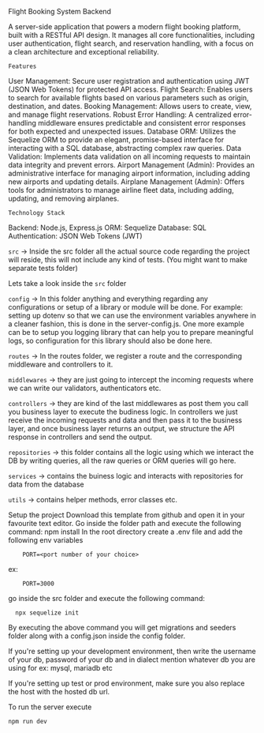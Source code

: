 Flight Booking System Backend

A server-side application that powers a modern flight booking platform, built with a RESTful API design. It manages all core functionalities, including user authentication, flight search, and reservation handling, with a focus on a clean architecture and exceptional reliability.

`Features`

User Management: Secure user registration and authentication using JWT (JSON Web Tokens) for protected API access.
Flight Search: Enables users to search for available flights based on various parameters such as origin, destination, and dates.
Booking Management: Allows users to create, view, and manage flight reservations.
Robust Error Handling: A centralized error-handling middleware ensures predictable and consistent error responses for both expected and unexpected issues.
Database ORM: Utilizes the Sequelize ORM to provide an elegant, promise-based interface for interacting with a SQL database, abstracting complex raw queries.
Data Validation: Implements data validation on all incoming requests to maintain data integrity and prevent errors.
Airport Management (Admin): Provides an administrative interface for managing airport information, including adding new airports and updating details.
Airplane Management (Admin): Offers tools for administrators to manage airline fleet data, including adding, updating, and removing airplanes.

`Technology Stack`

Backend: Node.js, Express.js
ORM: Sequelize
Database: SQL
Authentication: JSON Web Tokens (JWT)





`src` -> Inside the src folder all the actual source code regarding the project will reside, this will not include any kind of tests. (You might want to make separate tests folder)

Lets take a look inside the `src` folder

`config` -> In this folder anything and everything regarding any configurations or setup of a library or module will be done. For example: setting up dotenv so that we can use the environment variables anywhere in a cleaner fashion, this is done in the server-config.js. One more example can be to setup you logging library that can help you to prepare meaningful logs, so configuration for this library should also be done here.

`routes` -> In the routes folder, we register a route and the corresponding middleware and controllers to it.

`middlewares` -> they are just going to intercept the incoming requests where we can write our validators, authenticators etc.

`controllers` -> they are kind of the last middlewares as post them you call you business layer to execute the budiness logic. In controllers we just receive the incoming requests and data and then pass it to the business layer, and once business layer returns an output, we structure the API response in controllers and send the output.

`repositories` -> this folder contains all the logic using which we interact the DB by writing queries, all the raw queries or ORM queries will go here.

`services` -> contains the buiness logic and interacts with repositories for data from the database

`utils` -> contains helper methods, error classes etc.

Setup the project
Download this template from github and open it in your favourite text editor.
Go inside the folder path and execute the following command:
npm install
In the root directory create a .env file and add the following env variables
```
    PORT=<port number of your choice>
```
ex:
```
    PORT=3000
```
go inside the src folder and execute the following command:
```
  npx sequelize init
```
By executing the above command you will get migrations and seeders folder along with a config.json inside the config folder.

If you're setting up your development environment, then write the username of your db, password of your db and in dialect mention whatever db you are using for ex: mysql, mariadb etc

If you're setting up test or prod environment, make sure you also replace the host with the hosted db url.

To run the server execute
```
npm run dev
```
